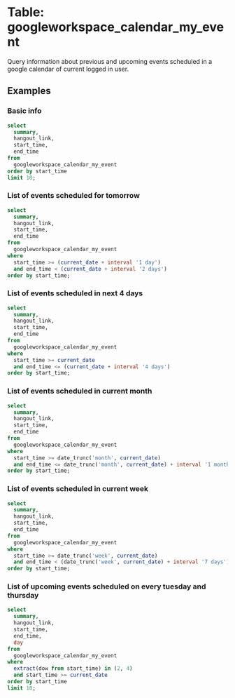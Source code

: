 # Table: googleworkspace_calendar_my_event

Query information about previous and upcoming events scheduled in a google calendar of current logged in user.

## Examples

### Basic info

```sql
select
  summary,
  hangout_link,
  start_time,
  end_time
from
  googleworkspace_calendar_my_event
order by start_time
limit 10;
```

### List of events scheduled for tomorrow

```sql
select
  summary,
  hangout_link,
  start_time,
  end_time
from
  googleworkspace_calendar_my_event
where
  start_time >= (current_date + interval '1 day')
  and end_time < (current_date + interval '2 days')
order by start_time;
```

### List of events scheduled in next 4 days

```sql
select
  summary,
  hangout_link,
  start_time,
  end_time
from
  googleworkspace_calendar_my_event
where
  start_time >= current_date
  and end_time <= (current_date + interval '4 days')
order by start_time;
```

### List of events scheduled in current month

```sql
select
  summary,
  hangout_link,
  start_time,
  end_time
from
  googleworkspace_calendar_my_event
where
  start_time >= date_trunc('month', current_date)
  and end_time <= date_trunc('month', current_date) + interval '1 month'
order by start_time;
```

### List of events scheduled in current week

```sql
select
  summary,
  hangout_link,
  start_time,
  end_time
from
  googleworkspace_calendar_my_event
where
  start_time >= date_trunc('week', current_date)
  and end_time < (date_trunc('week', current_date) + interval '7 days')
order by start_time;
```

### List of upcoming events scheduled on every tuesday and thursday

```sql
select
  summary,
  hangout_link,
  start_time,
  end_time,
  day
from
  googleworkspace_calendar_my_event
where
  extract(dow from start_time) in (2, 4)
  and start_time >= current_date
order by start_time
limit 10;
```
